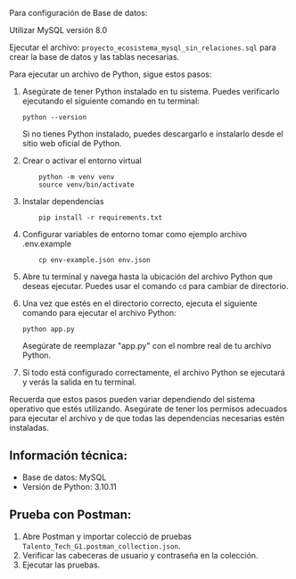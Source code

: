 Para configuración de Base de datos:

Utilizar MySQL versión 8.0

Ejecutar el archivo: `proyecto_ecosistema_mysql_sin_relaciones.sql` para crear la base de datos y las tablas necesarias.

Para ejecutar un archivo de Python, sigue estos pasos:

1. Asegúrate de tener Python instalado en tu sistema. Puedes verificarlo ejecutando el siguiente comando en tu terminal:

    ```
    python --version
    ```

    Si no tienes Python instalado, puedes descargarlo e instalarlo desde el sitio web oficial de Python.

2. Crear o activar el entorno virtual

    ```
        python -m venv venv
        source venv/bin/activate
    ```

3. Instalar dependencias

    ```
        pip install -r requirements.txt
    ```
4. Configurar variables de entorno tomar como ejemplo archivo .env.example

    ```
        cp env-example.json env.json
    ```


5. Abre tu terminal y navega hasta la ubicación del archivo Python que deseas ejecutar. Puedes usar el comando `cd` para cambiar de directorio.

6. Una vez que estés en el directorio correcto, ejecuta el siguiente comando para ejecutar el archivo Python:

    ```
    python app.py
    ```

    Asegúrate de reemplazar "app.py" con el nombre real de tu archivo Python.

7. Si todo está configurado correctamente, el archivo Python se ejecutará y verás la salida en tu terminal.

Recuerda que estos pasos pueden variar dependiendo del sistema operativo que estés utilizando. Asegúrate de tener los permisos adecuados para ejecutar el archivo y de que todas las dependencias necesarias estén instaladas. 


## Información técnica:

- Base de datos: MySQL
- Versión de Python: 3.10.11

## Prueba con Postman:

1. Abre Postman y importar colecció de pruebas `Talento_Tech_G1.postman_collection.json`.
2. Verificar las cabeceras de usuario y contraseña en la colección.
3. Ejecutar las pruebas.